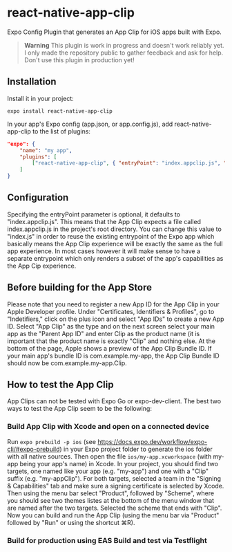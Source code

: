# react-native-app-clip

Expo Config Plugin that generates an App Clip for iOS apps built with Expo.

> **Warning** This plugin is work in progress and doesn't work reliably yet. I only made the repository public to gather feedback and ask for help. Don't use this plugin in production yet!

## Installation

Install it in your project:

```
expo install react-native-app-clip
```

In your app's Expo config (app.json, or app.config.js), add react-native-app-clip to the list of plugins:

```app.json
"expo": {
    "name": "my app",
    "plugins": [
        ["react-native-app-clip", { "entryPoint": "index.appclip.js", "name": "RN App Clip" }]
    ]
}
```

## Configuration

Specifying the entryPoint parameter is optional, it defaults to "index.appclip.js". This means that the App Clip expects a file called index.appclip.js in the project's root directory. You can change this value to "index.js" in order to reuse the existing entrypoint of the Expo app which basically means the App Clip experience will be exactly the same as the full app experience. In most cases however it will make sense to have a separate entrypoint which only renders a subset of the app's capabilities as the App Cip experience.

## Before building for the App Store

Please note that you need to register a new App ID for the App Clip in your Apple Developer profile. Under "Certificates, Identifiers & Profiles", go to "Indetifiers," click on the plus icon and select "App IDs" to create a new App ID. Select "App Clip" as the type and on the next screen select your main app as the "Parent App ID" and enter Clip as the product name (it is important that the product name is exactly "Clip" and nothing else. At the bottom of the page, Apple shows a preview of the App Clip Bundle ID. If your main app's bundle ID is com.example.my-app, the App Clip Bundle ID should now be com.example.my-app.Clip.

## How to test the App Clip

App Clips can not be tested with Expo Go or expo-dev-client. The best two ways to test the App Clip seem to be the following:

### Build App Clip with Xcode and open on a connected device

Run `expo prebuild -p ios` (see https://docs.expo.dev/workflow/expo-cli/#expo-prebuild) in your Expo project folder to generate the ios folder with all native sources. Then open the file `ios/my-app.xcworkspace` (with my-app being your app's name) in Xcode. In your project, you should find two targets, one named like your app (e.g. "my-app") and one with a "Clip" suffix (e.g. "my-appClip"). For both targets, selected a team in the "Signing & Capabilities" tab and make sure a signing certificate is selected by Xcode. Then using the menu bar select "Product", followed by "Scheme", where you should see two themes listes at the bottom of the menu window that are named after the two targets. Selected the scheme that ends with "Clip". Now you can build and run the App Clip (using the menu bar via "Product" followed by "Run" or using the shortcut ⌘R).

### Build for production using EAS Build and test via Testflight
